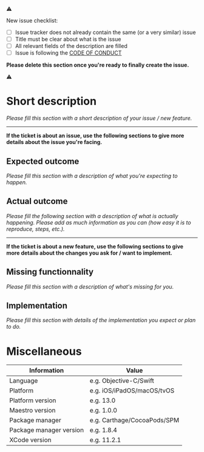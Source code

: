 :warning:

New issue checklist:

- [ ] Issue tracker does not already contain the same (or a very similar) issue
- [ ] Title must be clear about what is the issue
- [ ] All relevant fields of the description are filled
- [ ] Issue is following the [CODE OF CONDUCT](https://github.com/Ethenyl/Maestro/blob/master/CODE_OF_CONDUCT.md)

**Please delete this section once you're ready to finally create the issue.**

:warning:

# Short description

_Please fill this section with a short description of your issue / new feature._

---

**If the ticket is about an issue, use the following sections to give more details about the issue you're facing.**

## Expected outcome

_Please fill this section with a description of what you're expecting to happen._

## Actual outcome

_Please fill the following section with a description of what is actually happening. Please add as much information as you can (how easy it is to reproduce, steps, etc.)._

---

**If the ticket is about a new feature, use the following sections to give more details about the changes you ask for / want to implement.**

## Missing functionnality

_Please fill this section with a description of what's missing for you._

## Implementation

_Please fill this section with details of the implementation you expect or plan to do._

# Miscellaneous

| Information             | Value                       |
| ----------------------- | --------------------------- |
| Language                | e.g. Objective-C/Swift      |
| Platform                | e.g. iOS/iPadOS/macOS/tvOS  |
| Platform version        | e.g. 13.0                   |
| Maestro version         | e.g. 1.0.0                  |
| Package manager         | e.g. Carthage/CocoaPods/SPM |
| Package manager version | e.g. 1.8.4                  |
| XCode version           | e.g. 11.2.1                 |
